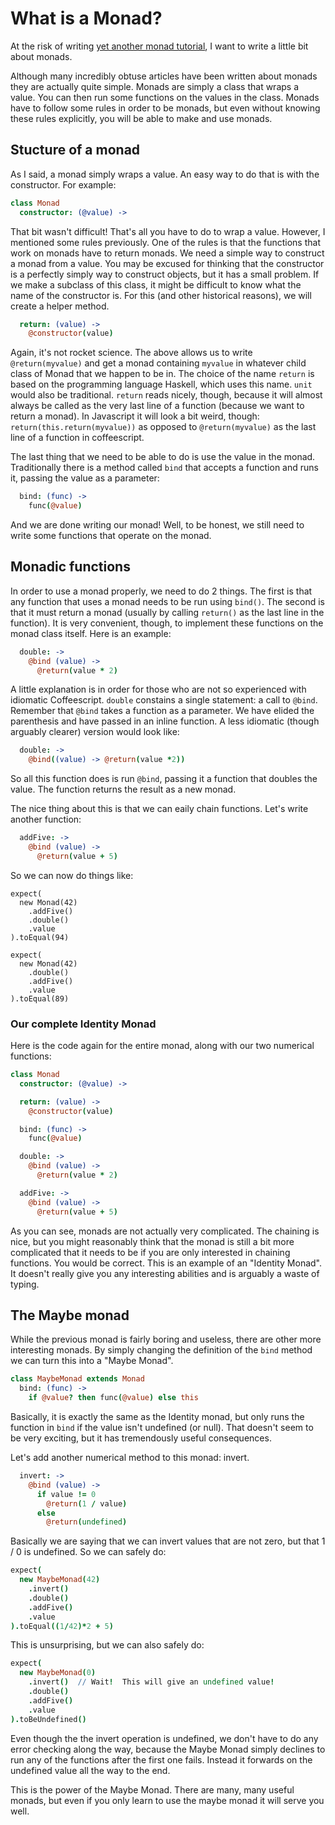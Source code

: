 # What is a Monad?

At the risk of writing
[yet another monad tutorial](https://wiki.haskell.org/Monad_tutorials_timeline),
I want to write a little bit about monads.

Although many incredibly obtuse articles have been written about
monads they are actually quite simple.
Monads are simply a class that wraps a value.  You can then run
some functions on the values in the class.  Monads have to follow
some rules in order to be monads, but even without knowing these
rules explicitly, you will be able to make and use monads.

## Stucture of a monad

As I said, a monad simply wraps a value.  An easy way to do that is
with the constructor.  For example:

```coffee
class Monad
  constructor: (@value) ->
```

That bit wasn't difficult!  That's all you have to do to wrap a value.
However, I mentioned some rules previously.  One of the rules is that
the functions that work on monads have to return monads.  We need
a simple way to construct a monad from a value.  You may be excused for
thinking that the constructor is a perfectly simply way to construct
objects, but it has a small problem.  If we make a subclass of this
class, it might be difficult to know what the name of the constructor
is.  For this (and other historical reasons), we will create a helper
method.

```coffee
  return: (value) ->
    @constructor(value)
```

Again, it's not rocket science.  The above allows us to write `@return(myvalue)`
and get a monad containing `myvalue` in whatever child class of Monad that
we happen to be in.  The choice of the name `return` is based on the
programming language Haskell, which uses this name.  `unit` would also be
traditional.  `return` reads nicely, though, because it will almost always
be called as the very last line of a function (because we want to return
a monad).  In Javascript it will look a bit weird, though:
`return(this.return(myvalue))` as opposed to `@return(myvalue)` as the last
line of a function in coffeescript.

The last thing that we need to be able to do is use the value in the
monad.  Traditionally there is a method called `bind` that accepts a
function and runs it, passing the value as a parameter:

```coffee
  bind: (func) ->
    func(@value)
```

And we are done writing our monad!  Well, to be honest, we still need to
write some functions that operate on the monad.

## Monadic functions

In order to use a monad properly, we need to do 2 things.  The first is
that any function that uses a monad needs to be run using `bind()`.  The
second is that it must return a monad (usually by calling `return()` as
the last line in the function).  It is very convenient, though, to
implement these functions on the monad class itself.  Here is an example:

```coffee
  double: ->
    @bind (value) ->
      @return(value * 2)
```

A little explanation is in order for those who are not so experienced with
idiomatic Coffeescript.  `double` constains a single statement: a call to
`@bind`.  Remember that `@bind` takes a function as a parameter.  We have
elided the parenthesis and have passed in an inline function.  A less
idiomatic (though arguably clearer) version would look like:

```coffee
  double: ->
    @bind((value) -> @return(value *2))
```

So all this function does is run `@bind`, passing it a function that doubles
the value.  The function returns the result as a new monad.

The nice thing about this is that we can eaily chain functions.  Let's write
another function:

```coffee
  addFive: ->
    @bind (value) ->
      @return(value + 5)
```

So we can now do things like:

```
expect(
  new Monad(42)
    .addFive()
    .double()
    .value
).toEqual(94)

expect(
  new Monad(42)
    .double()
    .addFive()
    .value
).toEqual(89)
```

### Our complete Identity Monad

Here is the code again for the entire monad, along with our two
numerical functions:

```coffee
class Monad
  constructor: (@value) ->

  return: (value) ->
    @constructor(value)

  bind: (func) ->
    func(@value)

  double: ->
    @bind (value) ->
      @return(value * 2)

  addFive: ->
    @bind (value) ->
      @return(value + 5)
```

As you can see, monads are not actually very complicated.  The
chaining is nice, but you might reasonably think that the monad
is still a bit more complicated that it needs to be if you
are only interested in chaining functions.  You would be correct.
This is an example of an "Identity Monad".  It doesn't really give
you any interesting abilities and is arguably a waste of typing.

## The Maybe monad

While the previous monad is fairly boring and useless, there are
other more interesting monads.  By simply changing the definition
of the `bind` method we can turn this into a "Maybe Monad".

```coffee
class MaybeMonad extends Monad
  bind: (func) ->
    if @value? then func(@value) else this
```

Basically, it is exactly the same as the Identity monad, but
only runs the function in `bind` if the value isn't undefined
(or null).  That doesn't seem to be very exciting, but it has
tremendously useful consequences.

Let's add another numerical method to this monad: invert.

```coffee
  invert: ->
    @bind (value) ->
      if value != 0
        @return(1 / value)
      else
        @return(undefined)
```

Basically we are saying that we can invert values that are
not zero, but that 1 / 0 is undefined.  So we can safely do:

```coffee
expect(
  new MaybeMonad(42)
    .invert()
    .double()
    .addFive()
    .value
).toEqual((1/42)*2 + 5)
```

This is unsurprising, but we can also safely do:

```coffee
expect(
  new MaybeMonad(0)
    .invert()  // Wait!  This will give an undefined value!
    .double()
    .addFive()
    .value
).toBeUndefined()
```

Even though the the invert operation is undefined, we don't have
to do any error checking along the way, because the Maybe Monad
simply declines to run any of the functions after the first one
fails.  Instead it forwards on the undefined value all the way
to the end.

This is the power of the Maybe Monad.  There are many, many useful
monads, but even if you only learn to use the maybe monad it will
serve you well.

